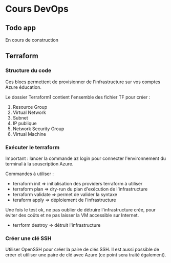 # Cours DevOps

## Todo app

En cours de construction

## Terraform

### Structure du code

Ces blocs permettent de provisionner de l'infrastructure sur vos comptes Azure éducation.

Le dossier Terraform1 contient l'ensemble des fichier TF pour créer :
1. Resource Group
2. Virtual Network
3. Subnet
4. IP publique
5. Network Security Group
6. Virtual Machine

### Exécuter le terraform

Important : lancer la commande az login pour connecter l'environnement du terminal à la souscription Azure.

Commandes à utiliser :

- terraform init => initialisation des providers terraform à utiliser
- terraform plan => dry-run du plan d'exécution de l'infrastructure
- terraform validate => permet de valider la syntaxe
- teraform apply => déploiement de l'infrastructure

Une fois le test ok, ne pas oublier de détruire l'infrastructure crée, pour éviter des coûts et ne pas laisser la VM accessible sur Internet.

- terrform destroy => détruit l'infrastructure

### Créer une clé SSH

Utiliser OpenSSH pour créer la paire de clés SSH.
Il est aussi possible de créer et utiliser une paire de clé avec Azure (ce point sera traité également).